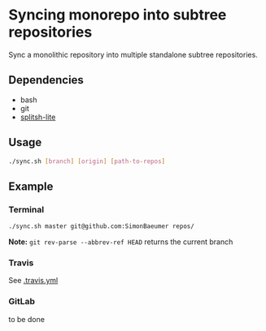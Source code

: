 # Syncing monorepo into subtree repositories

Sync a monolithic repository into multiple standalone subtree repositories.

## Dependencies

- bash
- git
- [splitsh-lite](https://github.com/splitsh/lite)

## Usage

```bash
./sync.sh [branch] [origin] [path-to-repos]
```

## Example

### Terminal

```bash
./sync.sh master git@github.com:SimonBaeumer repos/
```

**Note:** `git rev-parse --abbrev-ref HEAD` returns the current branch

### Travis

See [.travis.yml](.travis.yaml)


### GitLab

to be done
